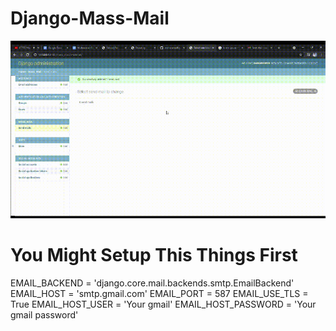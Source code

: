 # Django-Mass-Mail

![Optional Text](https://github.com/mohammadfayaj/Django-Mass-Mail/blob/59972c0d03f3d9bfa6999f48c7ca135c691ac2eb/Untitled%20Project%20%E2%80%90%20Made%20with%20Clipchamp.gif)

# You Might Setup This Things First
EMAIL_BACKEND = 'django.core.mail.backends.smtp.EmailBackend'   
EMAIL_HOST = 'smtp.gmail.com'
EMAIL_PORT = 587
EMAIL_USE_TLS = True
EMAIL_HOST_USER = 'Your gmail'
EMAIL_HOST_PASSWORD = 'Your gmail password'
